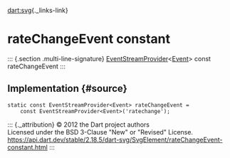 [dart:svg](../../dart-svg/dart-svg-library){._links-link}

rateChangeEvent constant
========================

::: {.section .multi-line-signature}
[EventStreamProvider](../../dart-html/eventstreamprovider-class)\<[Event](../../dart-html/event-class)\>
const rateChangeEvent
:::

Implementation {#source}
--------------

``` {.language-dart data-language="dart"}
static const EventStreamProvider<Event> rateChangeEvent =
    const EventStreamProvider<Event>('ratechange');
```

::: {._attribution}
© 2012 the Dart project authors\
Licensed under the BSD 3-Clause \"New\" or \"Revised\" License.\
<https://api.dart.dev/stable/2.18.5/dart-svg/SvgElement/rateChangeEvent-constant.html>
:::
